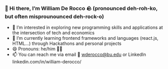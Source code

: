### 👋 Hi there, I’m William De Rocco 🪨 (pronounced deh-roh-ko, but often misprounounced deh-rock-o)
- 👀 I’m interested in exploring new programming skills and applications at the intersection of tech and economics
- 🌱 I’m currently learning frontend frameworks and languages (react.js, HTML...) through Hackathons and personal projects
- 😄 Pronouns: he/him 👨‍🦲
- 📫 You can reach me via email 📧 wderocco@bu.edu or LinkedIn linkedin.com/in/william-derocco/

<!---
wderocco8/wderocco8 is a ✨ special ✨ repository because its `README.md` (this file) appears on your GitHub profile.
You can click the Preview link to take a look at your changes.

- 💞️ I’m looking to collaborate on 
--->

